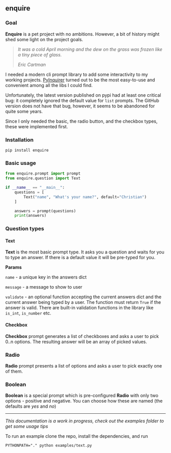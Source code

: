 ## enquire

### Goal

**Enquire** is a pet project with no ambitions. However, a bit of history might shed some light on the project goals.

> _It was a cold April morning and the dew on the grass was frozen like a tiny piece of glass._
> 
> _Eric Cartman_

I needed a modern cli prompt library to add some interactivity to my working projects.
[PyInquirer](https://github.com/CITGuru/PyInquirer) turned out to be the most easy-to-use 
and convenient among all the libs I could find.

Unfortunately, the latest version published on pypi had at least one critical bug: it completely ignored
the default value for `list` prompts. The GitHub version does not have that bug, however, it seems to be
abandoned for quite some years.

Since I only needed the basic, the radio button, and the checkbox types, these were implemented first.


### Installation

```commandline
pip install enquire
```

### Basic usage

```python
from enquire.prompt import prompt
from enquire.question import Text

if __name__ == "__main__":
    questions = [
        Text("name", "What's your name?", default="Christian")
    ]

    answers = prompt(questions)
    print(answers)
```


### Question types

#### Text

**Text** is the most basic prompt type. It asks you a question and waits for you to type an answer.
If there is a default value it will be pre-typed for you.

**Params**

`name` - a unique key in the answers dict

`message` - a message to show to user

`validate` - an optional function accepting the current answers dict and the current answer being typed by a user. 
The function must return `True` if the answer is valid. There are built-in validation functions in 
the library like `is_int`, `is_number` etc.

#### Checkbox

**Checkbox** prompt generates a list of checkboxes and asks a user to pick 0..n options.
The resulting answer will be an array of picked values.

### Radio

**Radio** prompt presents a list of options and asks a user to pick exactly one of them.


### Boolean

**Boolean** is a special prompt which is pre-configured **Radio** with only two options - positive and negative.
You can choose how these are named (the defaults are _yes_ and _no_)

---

_This documentation is a work in progress, check out the examples folder to get some usage tips_

To run an example clone the repo, install the dependencies, and run

```commandline
PYTHONPATH="." python examples/text.py
```
